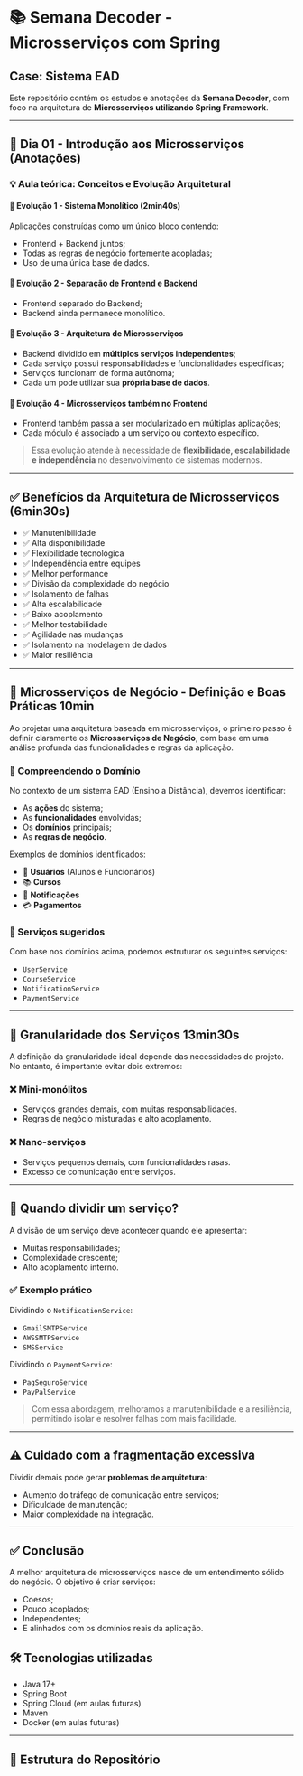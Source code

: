 # 📚 Semana Decoder - Microsserviços com Spring
## Case: Sistema EAD
Este repositório contém os estudos e anotações da **Semana Decoder**, com foco na arquitetura de **Microsserviços utilizando Spring Framework**.

---

## 📅 Dia 01 - Introdução aos Microsserviços (Anotações)

### 💡 Aula teórica: Conceitos e Evolução Arquitetural

#### 🔹 Evolução 1 - Sistema Monolítico (2min40s)
Aplicações construídas como um único bloco contendo:
- Frontend + Backend juntos;
- Todas as regras de negócio fortemente acopladas;
- Uso de uma única base de dados.

#### 🔹 Evolução 2 - Separação de Frontend e Backend
- Frontend separado do Backend;
- Backend ainda permanece monolítico.

#### 🔹 Evolução 3 - Arquitetura de Microsserviços
- Backend dividido em **múltiplos serviços independentes**;
- Cada serviço possui responsabilidades e funcionalidades específicas;
- Serviços funcionam de forma autônoma;
- Cada um pode utilizar sua **própria base de dados**.

#### 🔹 Evolução 4 - Microsserviços também no Frontend
- Frontend também passa a ser modularizado em múltiplas aplicações;
- Cada módulo é associado a um serviço ou contexto específico.

> Essa evolução atende à necessidade de **flexibilidade, escalabilidade e independência** no desenvolvimento de sistemas modernos.

---

## ✅ Benefícios da Arquitetura de Microsserviços (6min30s)

- ✅ Manutenibilidade
- ✅ Alta disponibilidade
- ✅ Flexibilidade tecnológica
- ✅ Independência entre equipes
- ✅ Melhor performance
- ✅ Divisão da complexidade do negócio
- ✅ Isolamento de falhas
- ✅ Alta escalabilidade
- ✅ Baixo acoplamento
- ✅ Melhor testabilidade
- ✅ Agilidade nas mudanças
- ✅ Isolamento na modelagem de dados
- ✅ Maior resiliência

---
## 🧠 Microsserviços de Negócio - Definição e Boas Práticas 10min

Ao projetar uma arquitetura baseada em microsserviços, o primeiro passo é definir claramente os **Microsserviços de Negócio**, com base em uma análise profunda das funcionalidades e regras da aplicação.

### 📌 Compreendendo o Domínio

No contexto de um sistema EAD (Ensino a Distância), devemos identificar:

- As **ações** do sistema;
- As **funcionalidades** envolvidas;
- Os **domínios** principais;
- As **regras de negócio**.

Exemplos de domínios identificados:
- 👥 **Usuários** (Alunos e Funcionários)
- 📚 **Cursos**
- 🔔 **Notificações**
- 💳 **Pagamentos**

### 🔧 Serviços sugeridos

Com base nos domínios acima, podemos estruturar os seguintes serviços:

- `UserService`
- `CourseService`
- `NotificationService`
- `PaymentService`

---

## 🎯 Granularidade dos Serviços 13min30s

A definição da granularidade ideal depende das necessidades do projeto. No entanto, é importante evitar dois extremos:

### ❌ Mini-monólitos
- Serviços grandes demais, com muitas responsabilidades.
- Regras de negócio misturadas e alto acoplamento.

### ❌ Nano-serviços
- Serviços pequenos demais, com funcionalidades rasas.
- Excesso de comunicação entre serviços.

---

## 🧩 Quando dividir um serviço?

A divisão de um serviço deve acontecer quando ele apresentar:
- Muitas responsabilidades;
- Complexidade crescente;
- Alto acoplamento interno.

### ✅ Exemplo prático

Dividindo o `NotificationService`:
- `GmailSMTPService`
- `AWSSMTPService`
- `SMSService`

Dividindo o `PaymentService`:
- `PagSeguroService`
- `PayPalService`

> Com essa abordagem, melhoramos a manutenibilidade e a resiliência, permitindo isolar e resolver falhas com mais facilidade.

---

## ⚠️ Cuidado com a fragmentação excessiva

Dividir demais pode gerar **problemas de arquitetura**:
- Aumento do tráfego de comunicação entre serviços;
- Dificuldade de manutenção;
- Maior complexidade na integração.

---

## ✅ Conclusão

A melhor arquitetura de microsserviços nasce de um entendimento sólido do negócio. O objetivo é criar serviços:
- Coesos;
- Pouco acoplados;
- Independentes;
- E alinhados com os domínios reais da aplicação.

## 🛠 Tecnologias utilizadas

- Java 17+
- Spring Boot
- Spring Cloud (em aulas futuras)
- Maven
- Docker (em aulas futuras)

---

## 📁 Estrutura do Repositório

